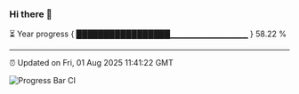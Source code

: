 ### Hi there 👋

⏳ Year progress { █████████████████▁▁▁▁▁▁▁▁▁▁▁▁▁ } 58.22 %

---

⏰ Updated on Fri, 01 Aug 2025 11:41:22 GMT

![Progress Bar CI](https://github.com/IshwaranRudhara/GIT-ACTION/workflows/Progress%20Bar%20CI/badge.svg)
